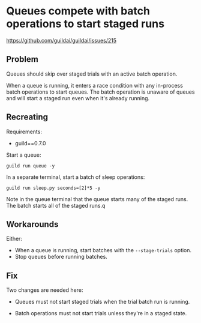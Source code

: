 # Queues compete with batch operations to start staged runs

https://github.com/guildai/guildai/issues/215

## Problem

Queues should skip over staged trials with an active batch operation.

When a queue is running, it enters a race condition with any in-process
batch operations to start queues. The batch operation is unaware of
queues and will start a staged run even when it's already running.

## Recreating

Requirements:

- guild==0.7.0

Start a queue:

```
guild run queue -y
```

In a separate terminal, start a batch of sleep operations:

```
guild run sleep.py seconds=[2]*5 -y
```

Note in the queue terminal that the queue starts many of the staged
runs. The batch starts all of the staged runs.q

## Workarounds

Either:

- When a queue is running, start batches with the `--stage-trials` option.
- Stop queues before running batches.

## Fix

Two changes are needed here:

- Queues must not start staged trials when the trial batch run is running.

- Batch operations must not start trials unless they're in a staged state.
